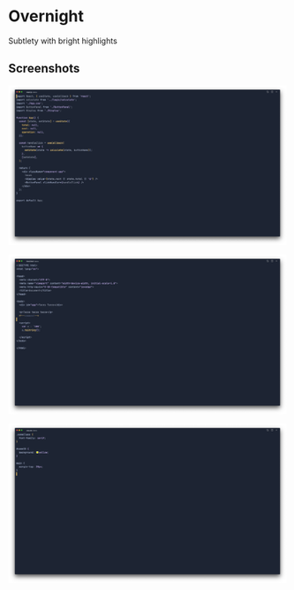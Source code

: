 # Overnight

Subtlety with bright highlights

## Screenshots

![React](https://raw.githubusercontent.com/cevr/aeon/master/screenshots/react.png)

![HTML](https://raw.githubusercontent.com/cevr/aeon/master/screenshots/html.png)

![Css](https://raw.githubusercontent.com/cevr/aeon/master/screenshots/css.png)
